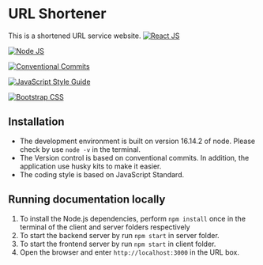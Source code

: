 # URL Shortener

This is a shortened URL service website.
[![React JS](https://img.shields.io/badge/React-20232A?style=for-the-badge&logo=react&logoColor=61DAFB)](https://zh-hant.reactjs.org/)

[![Node JS](	https://img.shields.io/badge/Node.js-43853D?style=for-the-badge&logo=node.js&logoColor=white)](https://nodejs.org/en/)

[![Conventional Commits](https://img.shields.io/badge/Conventional%20Commits-1.0.0-%23FE5196?logo=conventionalcommits&logoColor=white)](https://conventionalcommits.org)

[![JavaScript Style Guide](https://img.shields.io/badge/code_style-standard-brightgreen.svg)](https://standardjs.com)

[![Bootstrap CSS](https://img.shields.io/badge/Bootstrap-563D7C?style=for-the-badge&logo=bootstrap&logoColor=white)](https://getbootstrap.com/)

## Installation
- The development environment is built on version 16.14.2 of node. Please check by use `node -v` in the terminal.
- The Version control is based on conventional commits. In addition, the application use husky kits to make it easier.
- The coding style is based on JavaScript Standard.
## Running documentation locally
1. To install the Node.js dependencies, perform `npm install` once in the terminal of the client and server folders respectively
2. To start the backend server by run `npm start` in server folder.
3. To start the frontend server by run `npm start` in client folder.
4. Open the browser and enter `http://localhost:3000` in the URL box.
